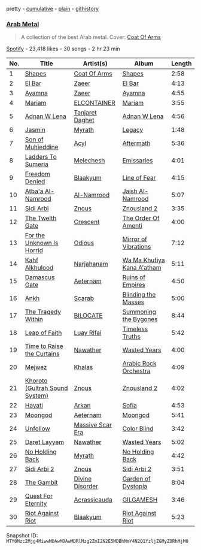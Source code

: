pretty - [cumulative](/playlists/cumulative/37i9dQZF1DXaqykGqi6KX8.md) - [plain](/playlists/plain/37i9dQZF1DXaqykGqi6KX8) - [githistory](https://github.githistory.xyz/mackorone/spotify-playlist-archive/blob/main/playlists/plain/37i9dQZF1DXaqykGqi6KX8)

### [Arab Metal](https://open.spotify.com/playlist/37i9dQZF1DXaqykGqi6KX8)

> A collection of the best Arab metal\.  Cover: <a href="spotify:artist:63U8atFXZ3sax4eeV212tq">Coat Of Arms</a>

[Spotify](https://open.spotify.com/user/spotify) - 23,418 likes - 30 songs - 2 hr 23 min

| No. | Title | Artist(s) | Album | Length |
|---|---|---|---|---|
| 1 | [Shapes](https://open.spotify.com/track/0twqNLMlaIECkRAK5leXQf) | [Coat Of Arms](https://open.spotify.com/artist/63U8atFXZ3sax4eeV212tq) | [Shapes](https://open.spotify.com/album/31s61x1TcS5JG7Jz80tMpa) | 2:58 |
| 2 | [El Bar](https://open.spotify.com/track/5DVvrc6YGGJGJouoV2twNd) | [Zaeer](https://open.spotify.com/artist/4Uvajw7dEO2hr3Q0YwbqqE) | [El Bar](https://open.spotify.com/album/1MFpytCPPuo6b67QGi3Syx) | 4:13 |
| 3 | [Ayamna](https://open.spotify.com/track/2mdLToL9izCYT941rF6uKN) | [Zaeer](https://open.spotify.com/artist/4Uvajw7dEO2hr3Q0YwbqqE) | [Ayamna](https://open.spotify.com/album/5chBxXTRjsO4zEfQwEzdVS) | 4:55 |
| 4 | [Mariam](https://open.spotify.com/track/56RrRBnwtJKPRl86MZV6sd) | [ELCONTAINER](https://open.spotify.com/artist/309KxHARNs5Wz1K3EoAa6Z) | [Mariam](https://open.spotify.com/album/0KrTSAUZrGW7vbqctUKVZI) | 3:55 |
| 5 | [Adnan W Lena](https://open.spotify.com/track/0hXlkVEHz1bUyr6atAjRnB) | [Tanjaret Daghet](https://open.spotify.com/artist/1I8UKAHejNxA0icktSmnTT) | [Adnan W Lena](https://open.spotify.com/album/2ZjrqIQrdGa5caXqBnH87z) | 4:56 |
| 6 | [Jasmin](https://open.spotify.com/track/6xIo0HSCFkIlrosMSQUrDS) | [Myrath](https://open.spotify.com/artist/72500XOYPw5e7OgFWuW2Gl) | [Legacy](https://open.spotify.com/album/4Ygb9xxtYpsMO0LBtztXWc) | 1:48 |
| 7 | [Son of Muhieddine](https://open.spotify.com/track/4QRjuVSPlAIDZP3KfiBwt1) | [Acyl](https://open.spotify.com/artist/3lNu61NAziC5x45j6vJv9F) | [Aftermath](https://open.spotify.com/album/23VDqGZBZwUKvpaO03O0lq) | 5:36 |
| 8 | [Ladders To Sumeria](https://open.spotify.com/track/0MHj9bCzoNtKVIuEGnUeH6) | [Melechesh](https://open.spotify.com/artist/1bjUcmZxY4zJO1V5LaKzUY) | [Emissaries](https://open.spotify.com/album/1U7kNAiW1wSPMbDNrPoipu) | 4:01 |
| 9 | [Freedom Denied](https://open.spotify.com/track/6Qd5yE8cmlcaaBz7Nxy2EL) | [Blaakyum](https://open.spotify.com/artist/2pddgL1ZW41XCeEQNVvomB) | [Line of Fear](https://open.spotify.com/album/4iyZLxCNIGZEZAJBuOopi5) | 4:15 |
| 10 | [Atba'a Al\-Namrood](https://open.spotify.com/track/483Ijr8RgQkWYvJ3R9g3zh) | [Al\-Namrood](https://open.spotify.com/artist/7sY9ff50OQVYxudOXLnQ3E) | [Jaish Al\-Namrood](https://open.spotify.com/album/1O7jI1plBcowuQ8cjShyb6) | 5:07 |
| 11 | [Sidi Arbi](https://open.spotify.com/track/34hbQxtu8e8tw1mDvVkIIT) | [Znous](https://open.spotify.com/artist/3Z5dr3yRC0mbwGzkGoCYyx) | [Znousland 2](https://open.spotify.com/album/0HXnt2qsur4HpiY1DlRI6e) | 3:35 |
| 12 | [The Twelth Gate](https://open.spotify.com/track/1SkWDSHs825x3os2JtxKBQ) | [Crescent](https://open.spotify.com/artist/4VsnXbsjg8NzTZ2hEkgHvz) | [The Order Of Amenti](https://open.spotify.com/album/3ZICoVkNWfn9ers5Dsa6v6) | 4:00 |
| 13 | [For the Unknown Is Horrid](https://open.spotify.com/track/1OHJZQs2Xm9OrAl7qyNRc2) | [Odious](https://open.spotify.com/artist/2p24ZFz2mMVQtNjFof9828) | [Mirror of Vibrations](https://open.spotify.com/album/7hkUqzyGRXoGKHPaF9MS3q) | 7:12 |
| 14 | [Kahf Alkhulood](https://open.spotify.com/track/1zMvdRf1pe7HkKBVaBrLLZ) | [Narjahanam](https://open.spotify.com/artist/6Y5OnkthtwaEEjjTjbi5Vy) | [Wa Ma Khufiya Kana A'atham](https://open.spotify.com/album/5AVtqTyC8BWXrHzHhfbk38) | 5:11 |
| 15 | [Damascus Gate](https://open.spotify.com/track/4DRxjZeaDCMBQmrfF08KNK) | [Aeternam](https://open.spotify.com/artist/2rC2vtci4S1g3irfTDyi9s) | [Ruins of Empires](https://open.spotify.com/album/587JoQY2rORTCt4lMt6rO6) | 4:50 |
| 16 | [Ankh](https://open.spotify.com/track/2QX8MH41UYIYKEfodmfRJd) | [Scarab](https://open.spotify.com/artist/1FJcBa1k4iWsMsj0FYZGF4) | [Blinding the Masses](https://open.spotify.com/album/2HLTq9907TMPpJdphQRZYr) | 5:00 |
| 17 | [The Tragedy Within](https://open.spotify.com/track/0pYtMLPKmN2ROSZ46O4DEC) | [BILOCATE](https://open.spotify.com/artist/1id7fKgL1T5sh5MMBeviJe) | [Summoning the Bygones](https://open.spotify.com/album/5zy8rUbB55HkaiMx0jyAkx) | 8:44 |
| 18 | [Leap of Faith](https://open.spotify.com/track/1lnPIy0Vp3sEnPnFidT3bH) | [Luay Rifai](https://open.spotify.com/artist/36iwFNTe4PEIY0Bhpryu8g) | [Timeless Truths](https://open.spotify.com/album/2cRzUDMv0vyRrufvKT7tSA) | 5:42 |
| 19 | [Time to Raise the Curtains](https://open.spotify.com/track/7MSH1qlIpKG1JNd0vhBhte) | [Nawather](https://open.spotify.com/artist/6Njxfc9KsYG0BxVEKEAtUI) | [Wasted Years](https://open.spotify.com/album/4m9InB8pZlZLUy1DsFBmAw) | 4:00 |
| 20 | [Mejwez](https://open.spotify.com/track/0Ti4bbSLBtIP2pJHHmQgqR) | [Khalas](https://open.spotify.com/artist/5ScNEqoqJISrxyWLJSDVXX) | [Arabic Rock Orchestra](https://open.spotify.com/album/2K3NavDtqMRQW1bEPQ9tAu) | 4:09 |
| 21 | [Khoroto \(Gultrah Sound System\)](https://open.spotify.com/track/5JW5FWbRjkcANrIXxjHPJx) | [Znous](https://open.spotify.com/artist/3Z5dr3yRC0mbwGzkGoCYyx) | [Znousland 2](https://open.spotify.com/album/0HXnt2qsur4HpiY1DlRI6e) | 4:02 |
| 22 | [Hayati](https://open.spotify.com/track/2IbOp5y95v0VXR32RV98q1) | [Arkan](https://open.spotify.com/artist/2cr1yLhEpDBjgc7o4dn2vH) | [Sofia](https://open.spotify.com/album/6EuwcKP68HmrN6rUqjpHuN) | 4:53 |
| 23 | [Moongod](https://open.spotify.com/track/54LcV9HzyNTrwbYYY88XD5) | [Aeternam](https://open.spotify.com/artist/2rC2vtci4S1g3irfTDyi9s) | [Moongod](https://open.spotify.com/album/3nU5Xe4BWjZUUZ8477MMVa) | 5:41 |
| 24 | [Unfollow](https://open.spotify.com/track/3p51E8KkplEefPXyO9CuzY) | [Massive Scar Era](https://open.spotify.com/artist/00aa3iavK5V96kBDZI439D) | [Color Blind](https://open.spotify.com/album/0JoejgNNZo7mOllHNPZ7dy) | 3:42 |
| 25 | [Daret Layyem](https://open.spotify.com/track/26uaNROSTOeRpwMCGICjza) | [Nawather](https://open.spotify.com/artist/6Njxfc9KsYG0BxVEKEAtUI) | [Wasted Years](https://open.spotify.com/album/4m9InB8pZlZLUy1DsFBmAw) | 5:02 |
| 26 | [No Holding Back](https://open.spotify.com/track/3Xzwv8OlCT65i73QpicPlO) | [Myrath](https://open.spotify.com/artist/72500XOYPw5e7OgFWuW2Gl) | [No Holding Back](https://open.spotify.com/album/0SMDWB7t0LsVgWb5eC3n2B) | 4:42 |
| 27 | [Sidi Arbi 2](https://open.spotify.com/track/1opJhxEOwxwbxMJCCojg1h) | [Znous](https://open.spotify.com/artist/3Z5dr3yRC0mbwGzkGoCYyx) | [Sidi Arbi 2](https://open.spotify.com/album/26nQPOmPYYNujrR5CSPkQj) | 3:51 |
| 28 | [The Gambit](https://open.spotify.com/track/40MlHg1LIQDNryxwJQUNGH) | [Divine Disorder](https://open.spotify.com/artist/6TUH8SH556eJUVeKVq0ODz) | [Garden of Dystopia](https://open.spotify.com/album/01f26cqA6rP4x4YQ43phM9) | 8:04 |
| 29 | [Quest For Eternity](https://open.spotify.com/track/3bkHJDmHIjdKOOCvVDoXCE) | [Acrassicauda](https://open.spotify.com/artist/3MN7LhOUWGVnrRAwc1vtvG) | [GILGAMESH](https://open.spotify.com/album/4yfjrGtClK3NfmzXRuV20y) | 3:46 |
| 30 | [Riot Against Riot](https://open.spotify.com/track/3Fz8IcdXklVz1Kr9SHFcFe) | [Blaakyum](https://open.spotify.com/artist/2pddgL1ZW41XCeEQNVvomB) | [Riot Against Riot](https://open.spotify.com/album/3U2yfv1nXbqz2WqmzFDro6) | 5:23 |

Snapshot ID: `MTY0Mzc2Mjg4MiwwMDAwMDAwMDRlMzg2ZmI2N2E5MDBhMmY4N2Q1YzljZGMyZDRhMjM0`
